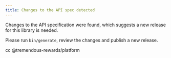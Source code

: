 ```yaml
---
title: Changes to the API spec detected
---
```


Changes to the API specification were found, which suggests a new release for this library is needed.

Please run `bin/generate`, review the changes and publish a new release.

cc @tremendous-rewards/platform
